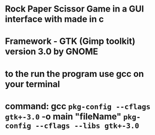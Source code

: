 # Rock Paper Scissor Game in a GUI interface with made in c
# Framework - GTK (Gimp toolkit) version 3.0 by GNOME

# to the run the program use gcc on your terminal
# command: gcc `pkg-config --cflags gtk+-3.0` -o main "fileName" `pkg-config --cflags --libs gtk+-3.0`

